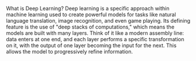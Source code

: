 What is Deep Learning?
Deep learning is a specific approach within machine learning used to create powerful models for tasks like natural language translation, image recognition, and even game playing.
Its defining feature is the use of "deep stacks of computations," which means the models are built with many layers. Think of it like a modern assembly line: data enters at one end, and each layer performs a specific transformation on it, with the output of one layer becoming the input for the next. This allows the model to progressively refine information.
